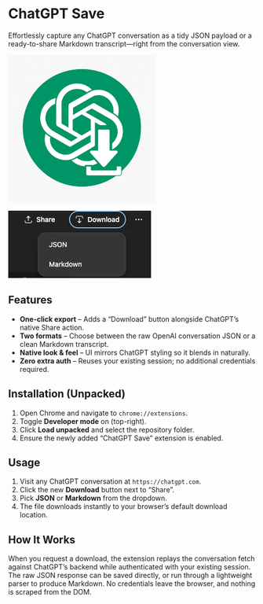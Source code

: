 # ChatGPT Save

Effortlessly capture any ChatGPT conversation as a tidy JSON payload or a ready-to-share Markdown transcript—right from the conversation view.

<img src="./docs/images/chatgptsave.jpg" width="300" height="300" alt="ChatGPT Save logo" />

![Extension UI](./docs/images/chatgptsave-ui.jpg)

## Features
- **One-click export** – Adds a “Download” button alongside ChatGPT’s native Share action.
- **Two formats** – Choose between the raw OpenAI conversation JSON or a clean Markdown transcript.
- **Native look & feel** – UI mirrors ChatGPT styling so it blends in naturally.
- **Zero extra auth** – Reuses your existing session; no additional credentials required.

## Installation (Unpacked)
1. Open Chrome and navigate to `chrome://extensions`.
2. Toggle **Developer mode** on (top-right).
3. Click **Load unpacked** and select the repository folder.
4. Ensure the newly added “ChatGPT Save” extension is enabled.

## Usage
1. Visit any ChatGPT conversation at `https://chatgpt.com`.
2. Click the new **Download** button next to “Share”.
3. Pick **JSON** or **Markdown** from the dropdown.
4. The file downloads instantly to your browser’s default download location.

## How It Works
When you request a download, the extension replays the conversation fetch against ChatGPT’s backend while authenticated with your existing session. The raw JSON response can be saved directly, or run through a lightweight parser to produce Markdown. No credentials leave the browser, and nothing is scraped from the DOM.
